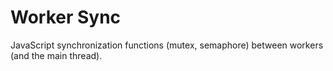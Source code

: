 # Worker Sync

JavaScript synchronization functions (mutex, semaphore) between workers (and the
main thread).
